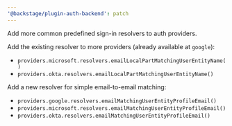 ```yaml
---
'@backstage/plugin-auth-backend': patch
---
```


Add more common predefined sign-in resolvers to auth providers.

Add the existing resolver to more providers (already available at `google`):

- `providers.microsoft.resolvers.emailLocalPartMatchingUserEntityName()`
- `providers.okta.resolvers.emailLocalPartMatchingUserEntityName()`

Add a new resolver for simple email-to-email matching:

- `providers.google.resolvers.emailMatchingUserEntityProfileEmail()`
- `providers.microsoft.resolvers.emailMatchingUserEntityProfileEmail()`
- `providers.okta.resolvers.emailMatchingUserEntityProfileEmail()`
